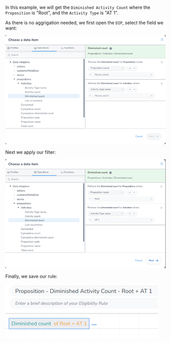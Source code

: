 In this example, we will get the `Diminished Activity Count` where the `Proposition` is "Root", and the `Activity Type` is "AT 1".

As there is no aggrigation needed, we first open the `DIP`, select the field we want:

![alt text](image_1.png)

Next we apply our filter:

![alt text](image_2.png)

Finally, we save our rule:

![alt text](image_3.png)